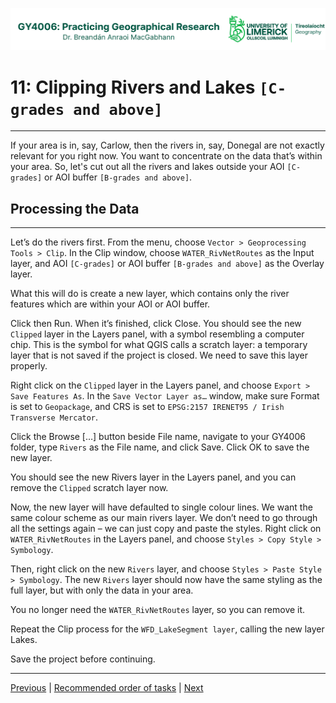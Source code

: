 ![UL Geography logo](../assets/images/GY4006_logo.png)

# 11: Clipping Rivers and Lakes ```[C-grades and above]```
___

If your area is in, say, Carlow, then the rivers in, say, Donegal are not exactly relevant for you right now. You want to concentrate on the data that’s within your area. So, let's cut out all the rivers and lakes outside your AOI ```[C-grades]``` or AOI buffer ```[B-grades and above]```. 

## Processing the Data
___

Let’s do the rivers first. From the menu, choose ```Vector > Geoprocessing Tools > Clip```. In the Clip window, choose ```WATER_RivNetRoutes``` as the Input layer, and AOI ```[C-grades]``` or AOI buffer ```[B-grades and above]``` as the Overlay layer.

What this will do is create a new layer, which contains only the river features which are within your AOI or AOI buffer. 

Click then Run. When it’s finished, click Close. You should see the new ```Clipped``` layer in the Layers panel, with a symbol resembling a computer chip. This is the symbol for what QGIS calls a scratch layer: a temporary layer that is not saved if the project is closed. We need to save this layer properly. 

Right click on the ```Clipped``` layer in the Layers panel, and choose ```Export > Save Features As```. In the ```Save Vector Layer as…``` window, make sure Format is set to ```Geopackage```, and CRS is set to ```EPSG:2157 IRENET95 / Irish Transverse Mercator```.

Click the Browse […] button beside File name, navigate to your GY4006 folder, type ```Rivers``` as the File name, and click Save. Click OK to save the new layer.

You should see the new Rivers layer in the Layers panel, and you can remove the ```Clipped``` scratch layer now.

Now, the new layer will have defaulted to single colour lines. We want the same colour scheme as our main rivers layer. We don’t need to go through all the settings again – we can just copy and paste the styles. Right click on ```WATER_RivNetRoutes``` in the Layers panel, and choose ```Styles > Copy Style > Symbology```.

Then, right click on the new ```Rivers``` layer, and choose ```Styles > Paste Style > Symbology```. The new ```Rivers``` layer should now have the same styling as the full layer, but with only the data in your area. 

You no longer need the ```WATER_RivNetRoutes``` layer, so you can remove it.

Repeat the Clip process for the ```WFD_LakeSegment layer```, calling the new layer Lakes.

Save the project before continuing.


___
[Previous](./10_AOI_buffer.md) | [Recommended order of tasks](./start.md#recommended-order-of-tasks) | [Next](./12_clip_water_level_monitors.md)